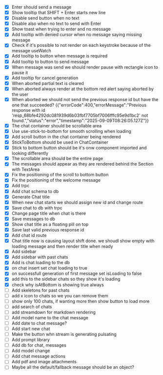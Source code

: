 - [x] Enter should send a message
- [x] Show tooltip that SHIFT + Enter starts new line
- [x] Disable send button when no text
- [x] Disable also when no text to send with Enter
- [x] Show toast when trying to enter and no message
- [x] Add tooltip with denied cursor when no message saying missing message
- [x] Check if it's possible to not render on each keystroke because of the
      message useWatch
- [x] Add tooltip to button when message is required
- [x] Add tooltip to button to send message
- [x] When message was send we should render pause with rectangle icon to pause
      it
- [x] Add tooltip for cancel generation
- [x] When aborted partial text is cleared
- [x] When aborted always render at the bottom red alert saying aborted by the
      user
- [x] When aborted we should not send the previous response id but have the one
      that succeeded?
      {{"errorCode":400,"errorMessage":"Previous response with id 'resp_68bfe4292dc081939d6b03fbf7705bf7006fffc95e9d1bc2' not found.","status":"error","timestamp":"2025-09-09T08:26:05.127Z"}}
- [x] The chat container should be scrollable area
- [x] Use use-stick-to-bottom for smooth scrolling when loading
- [x] Add scroll button in the chat container being rendered
- [x] StickToBottom should be used in ChatContainer
- [x] Stick to bottom button should be it's onw component imported and looking
      differently
- [x] The scrollable area should be the entire page
- [x] The messages should appear as they are rendered behind the Section with
      TextArea
- [x] Fix the positioning of the scroll to bottom button
- [x] Fix the positioning of the welcome message
- [x] Add trpc
- [x] Add chat schema to db
- [x] Generate Chat title
- [x] When new chat starts we should assign new id and change route
- [x] Save chat to db with trpc
- [x] Change page title when chat is there
- [x] Save messages to db
- [x] Show chat title as a floating pill on top
- [x] Save last valid previous response id
- [x] Add chat id route
- [x] Chat title now is causing layout shift done. we shoudl show empty with
      loading message and then render title when ready
- [x] Add sidebar
- [x] Add sidebar with past chats
- [x] Add is chat loading to the db
- [x] on chat insert set chat loading to true
- [x] on successfull generation of first message set isLoading to false
- [x] add this to the sidebar chats so they show it's loading
- [x] check why isAtBottom is showing true always
- [ ] Add skeletons for past chats
- [ ] add x icon to chats so we you can remove them
- [ ] show only 100 chats, if wanting more then show button to load more
- [ ] add search of chats
- [ ] add streamdown for markdown rendering
- [ ] Add model name to the chat message
- [ ] Add date to chat message?
- [ ] Add start new chat
- [ ] Make the button whn stream is generating pulsating
- [ ] Add prompt library
- [ ] Add db for chat, messages
- [ ] Add model change
- [ ] Add chat message actions
- [ ] Add pdf and image attachments
- [ ] Maybe all the default/fallback message should be an object?
